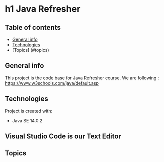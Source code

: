 # h1 Java Refresher

## Table of contents
* [General info](#general-info)
* [Technologies](#technologies)
* [Topics] (#topics)

## General info
This project is the code base for Java Refresher course.
We are following : https://www.w3schools.com/java/default.asp
	
## Technologies
Project is created with:
* Java SE 14.0.2


## Visual Studio Code is our Text Editor


## Topics	